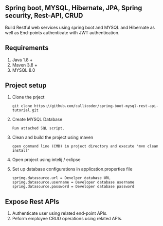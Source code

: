 ## Spring boot, MYSQL, Hibernate, JPA, Spring security, Rest-API, CRUD

Build Restful web services using spring boot and MYSQL and Hibernate as well as End-points authenticate with JWT authentication.

## Requirements

01) Java 1.8 +
02) Maven 3.8 +
03) MYSQL 8.0 

## Project setup

01) Clone the prject

		git clone https://github.com/callicoder/spring-boot-mysql-rest-api-tutorial.git

02) Create MYSQL Database

		Run attached SQL script.

03) Clean and build the project using maven

		open command line (CMD) in project directory and execute 'mvn clean install'
		
04) Open project using intelij / eclipse

05) Set up database configurations in application.properties file
		
		spring.datasource.url = Develper database URL
		spring.datasource.username = Developer database username
		spring.datasource.password = Developer database password
		
## Expose Rest APIs

01) Authenticate user using related end-point APIs.
02) Peform employee CRUD operations using related APIs.
